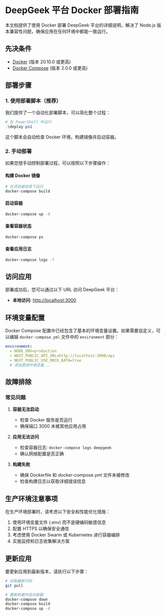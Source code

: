 # DeepGeek 平台 Docker 部署指南

本文档提供了使用 Docker 部署 DeepGeek 平台的详细说明，解决了 Node.js 版本兼容性问题，确保应用在任何环境中都能一致运行。

## 先决条件

- [Docker](https://www.docker.com/get-started) (版本 20.10.0 或更高)
- [Docker Compose](https://docs.docker.com/compose/install/) (版本 2.0.0 或更高)

## 部署步骤

### 1. 使用部署脚本（推荐）

我们提供了一个自动化部署脚本，可以简化整个过程：

```powershell
# 在 PowerShell 中运行
.\deploy.ps1
```

这个脚本会自动检查 Docker 环境，构建镜像并启动容器。

### 2. 手动部署

如果您想手动控制部署过程，可以按照以下步骤操作：

#### 构建 Docker 镜像

```bash
# 在项目根目录下运行
docker-compose build
```

#### 启动容器

```bash
docker-compose up -d
```

#### 查看容器状态

```bash
docker-compose ps
```

#### 查看应用日志

```bash
docker-compose logs -f
```

## 访问应用

部署成功后，您可以通过以下 URL 访问 DeepGeek 平台：

- **本地访问**: [http://localhost:3000](http://localhost:3000)

## 环境变量配置

Docker Compose 配置中已经包含了基本的环境变量设置。如果需要自定义，可以编辑 `docker-compose.yml` 文件中的 `environment` 部分：

```yaml
environment:
  - NODE_ENV=production
  - NEXT_PUBLIC_API_URL=http://localhost:3000/api
  - NEXT_PUBLIC_USE_MOCK_DATA=true
  # 添加其他环境变量...
```

## 故障排除

### 常见问题

1. **容器无法启动**
   - 检查 Docker 服务是否运行
   - 确保端口 3000 未被其他应用占用

2. **应用无法访问**
   - 检查容器日志: `docker-compose logs deepgeek`
   - 确认网络配置是否正确

3. **构建失败**
   - 确保 Dockerfile 和 docker-compose.yml 文件未被修改
   - 检查构建日志以获取详细错误信息

## 生产环境注意事项

在生产环境部署时，请考虑以下安全和性能优化措施：

1. 使用环境变量文件 (.env) 而不是硬编码敏感信息
2. 配置 HTTPS 以确保安全通信
3. 考虑使用 Docker Swarm 或 Kubernetes 进行容器编排
4. 实施监控和日志收集解决方案

## 更新应用

要更新应用到最新版本，请执行以下步骤：

```bash
# 拉取最新代码
git pull

# 重新构建并启动容器
docker-compose down
docker-compose build
docker-compose up -d
```
